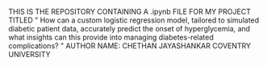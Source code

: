 THIS IS THE REPOSITORY CONTAINING A .ipynb FILE FOR MY PROJECT TITLED 
" How can a custom logistic regression model, tailored to simulated diabetic patient data, accurately predict the onset of hyperglycemia,
and what insights can this provide into managing diabetes-related complications? "
AUTHOR NAME: CHETHAN JAYASHANKAR
COVENTRY UNIVERSITY
